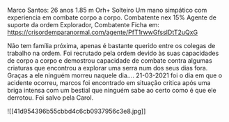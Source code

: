 Marco Santos:
	26 anos
	1.85 m
	Orh+
	Solteiro
Um mano simpático com experiencia em combate corpo a corpo.
	Combatente  nex 15%
	Agente de suporte da ordem
	Explorador, Combatente
	Ficha em:
		https://crisordemparanormal.com/agente/PfT1rwwGfssIDtT2uQxG

Não tem família próxima, apenas é bastante querido entre os colegas de trabalho na ordem.
Foi recrutado pela ordem devido às suas capacidades de corpo a corpo e demostrou capacidade de combate contra algumas criaturas que encontrou a explorar uma serra num dos seus dias fora. 
Graças a ele ninguém morreu naquele dia....
21-03-2021 foi o dia em que o acidente ocorreu, marcos foi encontrado em situação critica após uma briga intensa com um bestial que ninguém sabe ao certo como é que ele derrotou. Foi salvo pela Carol.

![[41d954396b55cbbd4c6cb0937956c3e8.jpg]]